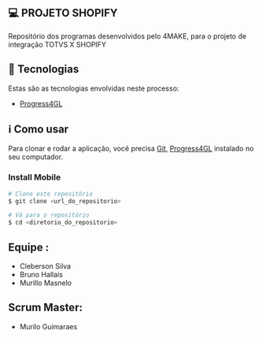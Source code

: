 ## 💻 PROJETO SHOPIFY
Repositório dos programas desenvolvidos pelo 4MAKE, para o projeto de integração TOTVS X SHOPIFY


## :rocket: Tecnologias
Estas são as tecnologias envolvidas neste processo:

- [Progress4GL][progress4gl]
 

## :information_source: Como usar

Para clonar e rodar a aplicação, você precisa [Git](https://git-scm.com), [Progress4GL][progress4gl] instalado no seu computador.

### Install Mobile

```bash
# Clone este repositório
$ git clone <url_do_repositorio>

# Vá para o repositório
$ cd <diretorio_do_repositorio>


```

## Equipe :
 - Cleberson Silva 
 - Bruno Hallais
 - Murillo Masnelo
 
## Scrum Master:
 - Murilo Guimaraes

[progress4gl]: https://www.progress.com/documentation


